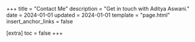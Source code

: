 +++
title = "Contact Me"
description = "Get in touch with Aditya Aswani."
date = 2024-01-01
updated = 2024-01-01
template = "page.html"
insert_anchor_links = false

[extra]
toc = false
+++